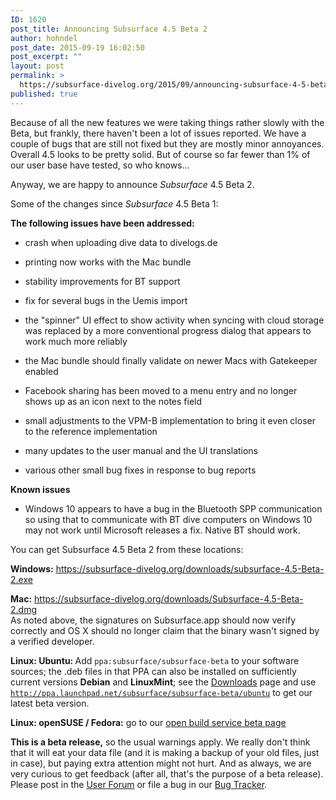 ```yaml
---
ID: 1620
post_title: Announcing Subsurface 4.5 Beta 2
author: hohndel
post_date: 2015-09-19 16:02:50
post_excerpt: ""
layout: post
permalink: >
  https://subsurface-divelog.org/2015/09/announcing-subsurface-4-5-beta-2/
published: true
---
```

Because of all the new features we were taking things rather slowly with the Beta, but frankly, there haven't been a lot of issues reported. We have a couple of bugs that are still not fixed but they are mostly minor annoyances. Overall 4.5 looks to be pretty solid. But of course so far fewer than 1% of our user base have tested, so who knows...

Anyway, we are happy to announce <em>Subsurface</em> 4.5 Beta 2.

Some of the changes since <em>Subsurface</em> 4.5 Beta 1:

<div class="paragraph"><p><strong>The following issues have been addressed:</strong></p></div>
<div class="ulist"><ul>
<li>
<p>
crash when uploading dive data to divelogs.de
</p>
</li>
<li>
<p>
printing now works with the Mac bundle
</p>
</li>
<li>
<p>
stability improvements for BT support
</p>
</li>
<li>
<p>
fix for several bugs in the Uemis import
</p>
</li>
<li>
<p>
the "spinner" UI effect to show activity when syncing with cloud storage was replaced by a more conventional progress dialog that appears to work much more reliably
</p>
</li>
<li>
<p>
the Mac bundle should finally validate on newer Macs with Gatekeeper enabled
</p>
</li>
<li>
<p>
Facebook sharing has been moved to a menu entry and no longer shows up as an icon next to the notes field
</p>
</li>
<li>
<p>
small adjustments to the VPM-B implementation to bring it even closer to the reference implementation
</p>
</li>
<li>
<p>
many updates to the user manual and the UI translations
</p>
</li>
<li>
<p>
various other small bug fixes in response to bug reports
</p>
</li>
</ul></div>
<div class="paragraph"><p><strong>Known issues</strong></p></div>
<div class="ulist"><ul>
<li>
<p>
Windows 10 appears to have a bug in the Bluetooth SPP communication so using that to communicate with BT dive computers on Windows 10 may not work until Microsoft releases a fix. Native BT should work.
</p>
</li>
</ul></div>

You can get Subsurface 4.5 Beta 2 from these locations:

<strong>Windows:</strong> <a href="https://subsurface-divelog.org/downloads/subsurface-4.5-Beta-2.exe">https://subsurface-divelog.org/downloads/subsurface-4.5-Beta-2.exe</a>

<strong>Mac:</strong> <a href="https://subsurface-divelog.org/downloads/Subsurface-4.5-Beta-2.dmg">https://subsurface-divelog.org/downloads/Subsurface-4.5-Beta-2.dmg</a> <br/>
As noted above, the signatures on Subsurface.app should now verify correctly and OS X should no longer claim that the binary wasn't signed by a verified developer.

<strong>Linux: Ubuntu: </strong>Add <code>ppa:subsurface/subsurface-beta</code> to your software sources; the .deb files in that PPA can also be installed on sufficiently current versions <strong>Debian</strong> and <strong>LinuxMint</strong>; see the <a href="https://subsurface-divelog.org/download/">Downloads</a> page and use <code>http://ppa.launchpad.net/subsurface/subsurface-beta/ubuntu<code></code></code> to get our latest beta version.

<strong>Linux: openSUSE / Fedora:</strong> go to our <a href="http://software.opensuse.org/download.html?project=home:Subsurface-Divelog&amp;package=subsurfacebeta">open build service beta page</a>

<strong>This is a beta release,</strong> so the usual warnings apply. We really don't think that it will eat your data file (and it is making a backup of your old files, just in case), but paying extra attention might not hurt. And as always, we are very curious to get feedback (after all, that's the purpose of a beta release). Please post in the <a href="https://subsurface-divelog.org/user-forum/">User Forum</a> or file a bug in our <a href="http://trac.subsurface-divelog.org">Bug Tracker</a>.